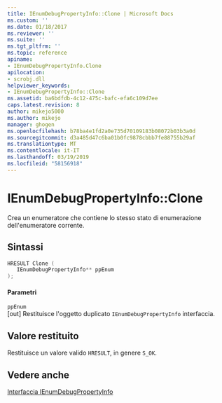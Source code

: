 ```yaml
---
title: IEnumDebugPropertyInfo::Clone | Microsoft Docs
ms.custom: ''
ms.date: 01/18/2017
ms.reviewer: ''
ms.suite: ''
ms.tgt_pltfrm: ''
ms.topic: reference
apiname:
- IEnumDebugPropertyInfo.Clone
apilocation:
- scrobj.dll
helpviewer_keywords:
- IEnumDebugPropertyInfo::Clone
ms.assetid: ba6bdfdb-4c12-475c-bafc-efa6c109d7ee
caps.latest.revision: 8
author: mikejo5000
ms.author: mikejo
manager: ghogen
ms.openlocfilehash: b78ba4e1fd2a0e735d70109183b08072b03b3a0d
ms.sourcegitcommit: d3a485d47c6ba01b0fc9878cbbb7fe88755b29af
ms.translationtype: MT
ms.contentlocale: it-IT
ms.lasthandoff: 03/19/2019
ms.locfileid: "58156918"
---
```

# <a name="ienumdebugpropertyinfoclone"></a>IEnumDebugPropertyInfo::Clone
Crea un enumeratore che contiene lo stesso stato di enumerazione dell'enumeratore corrente.  
  
## <a name="syntax"></a>Sintassi  
  
```cpp
HRESULT Clone (  
   IEnumDebugPropertyInfo** ppEnum  
);  
```  
  
#### <a name="parameters"></a>Parametri  
 `ppEnum`  
 [out] Restituisce l'oggetto duplicato `IEnumDebugPropertyInfo` interfaccia.  
  
## <a name="return-value"></a>Valore restituito  
 Restituisce un valore valido `HRESULT`, in genere `S_OK`.  
  
## <a name="see-also"></a>Vedere anche  
 [Interfaccia IEnumDebugPropertyInfo](../../winscript/reference/ienumdebugpropertyinfo-interface.md)